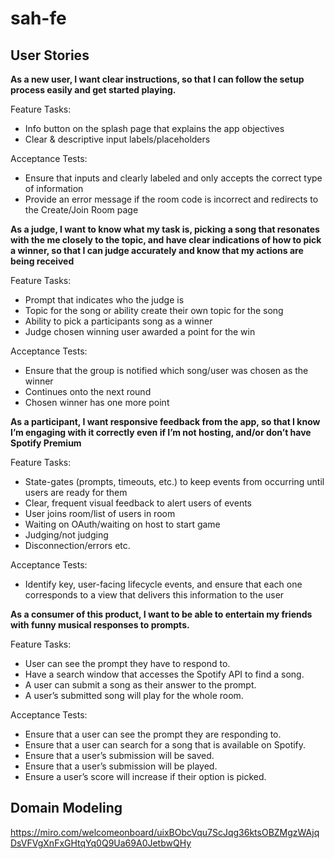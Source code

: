 # sah-fe

## User Stories

**As a new user, I want clear instructions, so that I can follow the setup process easily and get started playing.**

Feature Tasks: 
* Info button on the splash page that explains the app objectives
* Clear & descriptive input labels/placeholders

Acceptance Tests:
* Ensure that inputs and clearly labeled and only accepts the correct type of information
* Provide an error message if the room code is incorrect and redirects to the Create/Join Room page

**As a judge, I want to know what my task is, picking a song that resonates with the me closely to the topic, and have clear indications of how to pick a winner, so that I can judge accurately and know that my actions are being received**  

Feature Tasks: 
* Prompt that indicates who the judge is
* Topic for the song or ability create their own topic for the song
* Ability to pick a participants song as a winner
* Judge chosen winning user awarded a point for the win

Acceptance Tests:
* Ensure that the group is notified which song/user was chosen as the winner
* Continues onto the next round
* Chosen winner has one more point

**As a participant, I want responsive feedback from the app, so that I know I’m engaging with it correctly even if I’m not hosting, and/or don’t have Spotify Premium**

Feature Tasks: 
* State-gates (prompts, timeouts, etc.) to keep events from occurring until users are ready for them
* Clear, frequent visual feedback to alert users of events
* User joins room/list of users in room
* Waiting on OAuth/waiting on host to start game
* Judging/not judging
* Disconnection/errors
etc.

Acceptance Tests:
* Identify key, user-facing lifecycle events, and ensure that each one corresponds to a view that delivers this information to the user

**As a consumer of this product, I want to be able to entertain my friends with funny musical responses to prompts.**

Feature Tasks:
* User can see the prompt they have to respond to.
* Have a search window that accesses the Spotify API to find a song.
* A user can submit a song as their answer to the prompt.
* A user’s submitted song will play for the whole room.

Acceptance Tests:
* Ensure that a user can see the prompt they are responding to.
* Ensure that a user can search for a song that is available on Spotify.
* Ensure that a user’s submission will be saved.
* Ensure that a user’s submission will be played.
* Ensure a user’s score will increase if their option is picked.

## Domain Modeling
https://miro.com/welcomeonboard/uixBObcVqu7ScJqg36ktsOBZMgzWAjqDsVFVgXnFxGHtqYq0Q9Ua69A0JetbwQHy
